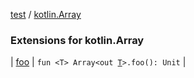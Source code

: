 [test](test/index) / [kotlin.Array](test/kotlin.-array/index)

### Extensions for kotlin.Array

| [foo](test/kotlin.-array/foo) | `fun <T> Array<out `[`T`](test/kotlin.-array/foo#T)`>.foo(): Unit` |

